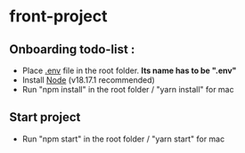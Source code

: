 # front-project

## Onboarding todo-list :

- Place [.env](https://cdn.discordapp.com/attachments/696115202185232497/1168817101134372904/env?ex=655324c0&is=6540afc0&hm=042c19c820974590d724ec6fbeb7b1b879ea883d9e0e75d6e5b29ee797288732&) file in the root folder. **Its name has to be ".env"**
- Install [Node](https://nodejs.org/en/download) (v18.17.1 recommended)
- Run "npm install" in the root folder / "yarn install" for mac

## Start project

- Run "npm start" in the root folder / "yarn start" for mac
